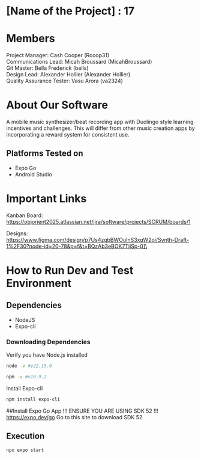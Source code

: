 # [Name of the Project] : 17
# Members
Project Manager: Cash Cooper (Rcoop31)\
Communications Lead: Micah Broussard (MicahBroussard)\
Git Master: Bella Frederick (bells)\
Design Lead: Alexander Hollier (Alexander Hollier)\
Quality Assurance Tester: Vasu Arora (va2324)

# About Our Software

A mobile music synthesizer/beat recording app with Duolingo style learning incentives and challenges. This will differ from other music creation apps by incorporating a reward system for consistent use. 

## Platforms Tested on
- Expo Go
- Android Studio
# Important Links
Kanban Board: https://objorient2025.atlassian.net/jira/software/projects/SCRUM/boards/1

Designs: https://www.figma.com/design/p7Us4zqbBWOuInS3xgW2oi/Synth-Draft-1%2F30?node-id=20-78&p=f&t=BQzAb3eBOK7TijSp-0]\

# How to Run Dev and Test Environment

## Dependencies
- NodeJS
- Expo-cli
### Downloading Dependencies

Verify you have Node.js installed

```sh
node -v #v22.15.0
```

```sh
npm -v #v10.9.2
```

Install Expo-cli

```sh
npm install expo-cli
```

##Install Expo Go App
!!! ENSURE YOU ARE USING SDK 52 !!!
https://expo.dev/go
Go to this site to download SDK 52 

## Execution

```sh
npx expo start
```

